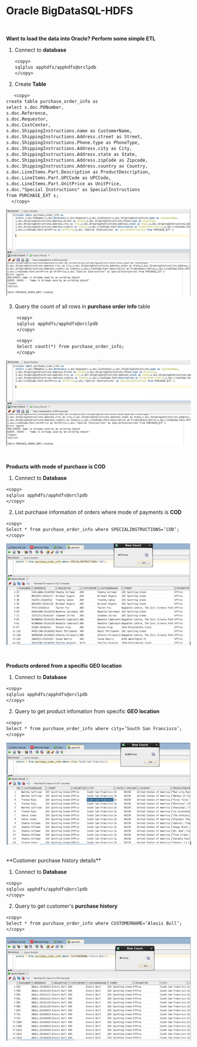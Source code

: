 
# Oracle BigDataSQL-HDFS
<br>

**Want to load the data into Oracle?  Perform some simple ETL**


1. Connect to **database**
   ````
   <copy>
   sqlplus apphdfs/apphdfs@orclpdb
   </copy>
   ````

2. Create **Table**
````
   <copy>
create table purchase_order_info as
select s.doc.PONumber,
s.doc.Reference,
s.doc.Requestor,
s.doc.CostCenter,
s.doc.ShippingInstructions.name as CustomerName,
s.doc.ShippingInstructions.Address.street as Street,
s.doc.ShippingInstructions.Phone.type as PhoneType,
s.doc.ShippingInstructions.Address.city as City,
s.doc.ShippingInstructions.Address.state as State,
s.doc.ShippingInstructions.Address.zipCode as Zipcode,
s.doc.ShippingInstructions.Address.country as Country,
s.doc.LineItems.Part.Description as ProductDescription,
s.doc.LineItems.Part.UPCCode as UPCCode,
s.doc.LineItems.Part.UnitPrice as UnitPrice,
s.doc."Special Instructions" as SpecialInstructions 
from PURCHASE_EXT s;
  </copy>
````

![](./Images/IMG10.PNG)

3. Query the count of all rows in **purchase order info** table
   
````
    <copy>
    sqlplus apphdfs/apphdfs@orclpdb
    </copy>
````
````
    <copy>
    Select count(*) from purchase_order_info;
    </copy>
````
![](./Images/IMG11.PNG)    


<br>

**Products with mode of purchase is COD**





1. Connect to **Database**
````
<copy>
sqlplus apphdfs/apphdfs@orclpdb
</copy>
````
2. List purchase information of orders where mode of payments is **COD**
````
<copy>
Select * from purchase_order_info where SPECIALINSTRUCTIONS=’COD’;
</copy>
````
![](./Images/IMG12.PNG)

<br>

**Products ordered from a specific GEO location**




1. Connect to **Database**

````
<copy>
sqlplus apphdfs/apphdfs@orclpdb
</copy>
````

2. Query to get product infomation from specific **GEO location** 
````
<copy>
Select * from purchase_order_info where city=’South San Francisco’;
</copy>
````

![](./Images/IMG13.PNG)


<br>
**Customer purchase history details**



1. Connect to **Database**
````
<copy>
sqlplus apphdfs/apphdfs@orclpdb
</copy>
````

2. Query to get customer's **purchase history**
````
<copy>
Select * from purchase_order_info where CUSTOMERNAME=’Alexis Bull’;
</copy>
````

![](./Images/IMG14.PNG)




